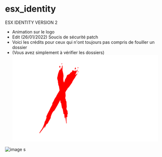 # esx_identity
ESX IDENTITY VERSION 2
+ Animation sur le logo
+ Edit (26/01/2022) Soucis de sécurité patch
+ Voici les crédits pour ceux qui n'ont toujours pas compris de fouiller un dossier
+ (Vous avez simplement à vérifier les dossiers)
![image](https://github.com/HydraDevFR/esx_identityv2/blob/1a7154f88c1dc862dfaf23096669b12968b2b085/html/img/logo.png)

![image](https://i.goopics.net/3e73o0.png) s
